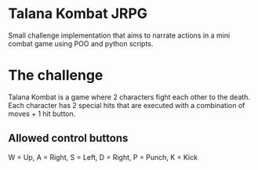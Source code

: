 # Talana Kombat JRPG
Small challenge implementation that aims to narrate actions in
a mini combat game using POO and python scripts.

# The challenge
Talana Kombat is a game where 2 characters fight each other to the death.
Each character has 2 special hits that are executed with 
a combination of moves + 1 hit button.

## Allowed control buttons
W = Up, A = Right, S = Left, D = Right, P = Punch, K = Kick <br>

